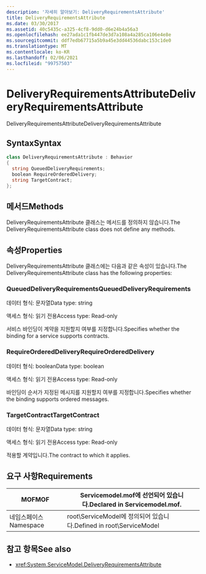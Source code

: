 ```yaml
---
description: '자세히 알아보기: DeliveryRequirementsAttribute'
title: DeliveryRequirementsAttribute
ms.date: 03/30/2017
ms.assetid: 40c5435c-a325-4cf8-9dd0-d6e24b4a56a3
ms.openlocfilehash: ee27ada1c1fb447de3d7a108a4a285ca106e4e8e
ms.sourcegitcommit: ddf7edb67715a5b9a45e3dd44536dabc153c1de0
ms.translationtype: MT
ms.contentlocale: ko-KR
ms.lasthandoff: 02/06/2021
ms.locfileid: "99757503"
---
```

# <a name="deliveryrequirementsattribute"></a><span data-ttu-id="26be4-103">DeliveryRequirementsAttribute</span><span class="sxs-lookup"><span data-stu-id="26be4-103">DeliveryRequirementsAttribute</span></span>

<span data-ttu-id="26be4-104">DeliveryRequirementsAttribute</span><span class="sxs-lookup"><span data-stu-id="26be4-104">DeliveryRequirementsAttribute</span></span>  
  
## <a name="syntax"></a><span data-ttu-id="26be4-105">Syntax</span><span class="sxs-lookup"><span data-stu-id="26be4-105">Syntax</span></span>  
  
```csharp
class DeliveryRequirementsAttribute : Behavior  
{  
  string QueuedDeliveryRequirements;  
  boolean RequireOrderedDelivery;  
  string TargetContract;  
};  
```  
  
## <a name="methods"></a><span data-ttu-id="26be4-106">메서드</span><span class="sxs-lookup"><span data-stu-id="26be4-106">Methods</span></span>  

 <span data-ttu-id="26be4-107">DeliveryRequirementsAttribute 클래스는 메서드를 정의하지 않습니다.</span><span class="sxs-lookup"><span data-stu-id="26be4-107">The DeliveryRequirementsAttribute class does not define any methods.</span></span>  
  
## <a name="properties"></a><span data-ttu-id="26be4-108">속성</span><span class="sxs-lookup"><span data-stu-id="26be4-108">Properties</span></span>  

 <span data-ttu-id="26be4-109">DeliveryRequirementsAttribute 클래스에는 다음과 같은 속성이 있습니다.</span><span class="sxs-lookup"><span data-stu-id="26be4-109">The DeliveryRequirementsAttribute class has the following properties:</span></span>  
  
### <a name="queueddeliveryrequirements"></a><span data-ttu-id="26be4-110">QueuedDeliveryRequirements</span><span class="sxs-lookup"><span data-stu-id="26be4-110">QueuedDeliveryRequirements</span></span>  

 <span data-ttu-id="26be4-111">데이터 형식: 문자열</span><span class="sxs-lookup"><span data-stu-id="26be4-111">Data type: string</span></span>  
  
 <span data-ttu-id="26be4-112">액세스 형식: 읽기 전용</span><span class="sxs-lookup"><span data-stu-id="26be4-112">Access type: Read-only</span></span>  
  
 <span data-ttu-id="26be4-113">서비스 바인딩이 계약을 지원할지 여부를 지정합니다.</span><span class="sxs-lookup"><span data-stu-id="26be4-113">Specifies whether the binding for a service supports contracts.</span></span>  
  
### <a name="requireordereddelivery"></a><span data-ttu-id="26be4-114">RequireOrderedDelivery</span><span class="sxs-lookup"><span data-stu-id="26be4-114">RequireOrderedDelivery</span></span>  

 <span data-ttu-id="26be4-115">데이터 형식: boolean</span><span class="sxs-lookup"><span data-stu-id="26be4-115">Data type: boolean</span></span>  
  
 <span data-ttu-id="26be4-116">액세스 형식: 읽기 전용</span><span class="sxs-lookup"><span data-stu-id="26be4-116">Access type: Read-only</span></span>  
  
 <span data-ttu-id="26be4-117">바인딩이 순서가 지정된 메시지를 지원할지 여부를 지정합니다.</span><span class="sxs-lookup"><span data-stu-id="26be4-117">Specifies whether the binding supports ordered messages.</span></span>  
  
### <a name="targetcontract"></a><span data-ttu-id="26be4-118">TargetContract</span><span class="sxs-lookup"><span data-stu-id="26be4-118">TargetContract</span></span>  

 <span data-ttu-id="26be4-119">데이터 형식: 문자열</span><span class="sxs-lookup"><span data-stu-id="26be4-119">Data type: string</span></span>  
  
 <span data-ttu-id="26be4-120">액세스 형식: 읽기 전용</span><span class="sxs-lookup"><span data-stu-id="26be4-120">Access type: Read-only</span></span>  
  
 <span data-ttu-id="26be4-121">적용할 계약입니다.</span><span class="sxs-lookup"><span data-stu-id="26be4-121">The contract to which it applies.</span></span>  
  
## <a name="requirements"></a><span data-ttu-id="26be4-122">요구 사항</span><span class="sxs-lookup"><span data-stu-id="26be4-122">Requirements</span></span>  
  
|<span data-ttu-id="26be4-123">MOF</span><span class="sxs-lookup"><span data-stu-id="26be4-123">MOF</span></span>|<span data-ttu-id="26be4-124">Servicemodel.mof에 선언되어 있습니다.</span><span class="sxs-lookup"><span data-stu-id="26be4-124">Declared in Servicemodel.mof.</span></span>|  
|---------|-----------------------------------|  
|<span data-ttu-id="26be4-125">네임스페이스</span><span class="sxs-lookup"><span data-stu-id="26be4-125">Namespace</span></span>|<span data-ttu-id="26be4-126">root\ServiceModel에 정의되어 있습니다.</span><span class="sxs-lookup"><span data-stu-id="26be4-126">Defined in root\ServiceModel</span></span>|  
  
## <a name="see-also"></a><span data-ttu-id="26be4-127">참고 항목</span><span class="sxs-lookup"><span data-stu-id="26be4-127">See also</span></span>

- <xref:System.ServiceModel.DeliveryRequirementsAttribute>
